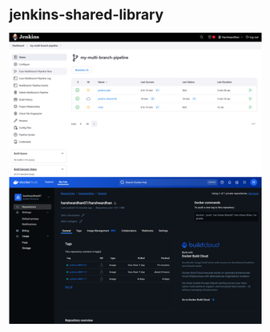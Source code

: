 # jenkins-shared-library
![SharedLib](/assets/SharedLib.png)
![DockerJMA3.0](/assets/DockerJMA3.0.png)
